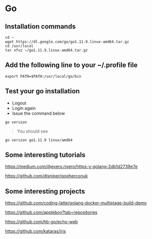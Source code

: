# Go 

## Installation commands

```
cd ~
wget https://dl.google.com/go/go1.11.9.linux-amd64.tar.gz
cd /usr/local
tar xfvz ~/go1.11.9.linux-amd64.tar.gz
```

## Add the following line to your ~/.profile file
```
export PATH=$PATH:/usr/local/go/bin
```

## Test your go installation
- Logout
- Login again
- Issue the command below

```
go version
``` 

> You should see

``` 
go version go1.11.9 linux/amd64
``` 

## Some interesting tutorials

https://medium.com/@evers.rivero/https-y-golang-2db1d2739e7e

https://github.com/dlsniper/gopherconuk

## Some interesting projects 

https://github.com/coding-latte/golang-docker-multistage-build-demo

https://github.com/appleboy?tab=repositories

https://github.com/hb-go/echo-web

https://github.com/kataras/iris

